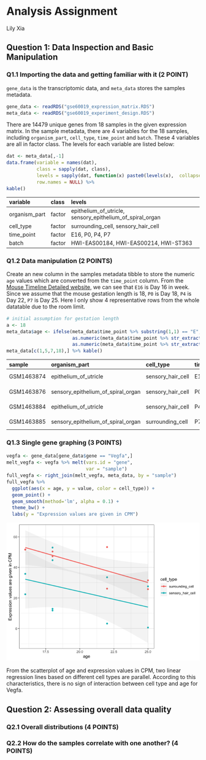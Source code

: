 Analysis Assignment
================
Lily Xia

## Question 1: Data Inspection and Basic Manipulation

### Q1.1 Importing the data and getting familiar with it (2 POINT)

`gene_data` is the transcriptomic data, and `meta_data` stores the
samples metadata.

``` r
gene_data <- readRDS("gse60019_expression_matrix.RDS")
meta_data <- readRDS("gse60019_experiment_design.RDS")
```

There are 14479 unique genes from 18 samples in the given expression
matrix. In the sample metadata, there are 4 variables for the 18
samples, including `organism_part`, `cell_type`, `time_point` and
`batch`. These 4 variables are all in factor class. The levels for each
variable are listed below:

``` r
dat <- meta_data[,-1]
data.frame(variable = names(dat),
           class = sapply(dat, class),
           levels = sapply(dat, function(x) paste0(levels(x),  collapse = ", ")),
           row.names = NULL) %>% 
kable()
```

| variable       | class  | levels                                                          |
| :------------- | :----- | :-------------------------------------------------------------- |
| organism\_part | factor | epithelium\_of\_utricle, sensory\_epithelium\_of\_spiral\_organ |
| cell\_type     | factor | surrounding\_cell, sensory\_hair\_cell                          |
| time\_point    | factor | E16, P0, P4, P7                                                 |
| batch          | factor | HWI-EAS00184, HWI-EAS00214, HWI-ST363                           |

### Q1.2 Data manipulation (2 POINTS)

Create an new column in the samples metadata tibble to store the numeric
`age` values which are converted from the `time_point` column. From the
[Mouse Timeline Detailed
website](https://embryology.med.unsw.edu.au/embryology/index.php/Mouse_Timeline_Detailed),
we can see that `E16` is Day 16 in week. Since we assume that the mouse
gestation length is 18, `P0` is Day 18, `P4` is Day 22, `P7` is Day 25.
Here I only show 4 representative rows from the whole datatable due to
the room limit.

``` r
# initial assumption for gestation length
a <- 18
meta_data$age <- ifelse(meta_data$time_point %>% substring(1,1) == "E",
                        as.numeric(meta_data$time_point %>% str_extract("\\d+")),
                        as.numeric(meta_data$time_point %>% str_extract("\\d+")) + a)
meta_data[c(1,5,7,18),] %>% kable()
```

| sample     | organism\_part                         | cell\_type          | time\_point | batch        | age |
| :--------- | :------------------------------------- | :------------------ | :---------- | :----------- | --: |
| GSM1463874 | epithelium\_of\_utricle                | sensory\_hair\_cell | E16         | HWI-EAS00214 |  16 |
| GSM1463876 | sensory\_epithelium\_of\_spiral\_organ | sensory\_hair\_cell | P0          | HWI-ST363    |  18 |
| GSM1463884 | epithelium\_of\_utricle                | sensory\_hair\_cell | P4          | HWI-EAS00214 |  22 |
| GSM1463885 | sensory\_epithelium\_of\_spiral\_organ | surrounding\_cell   | P7          | HWI-EAS00184 |  25 |

### Q1.3 Single gene graphing (3 POINTS)

``` r
vegfa <- gene_data[gene_data$gene == "Vegfa",]
melt_vegfa <- vegfa %>% melt(vars.id = "gene",
                             var = "sample")
full_vegfa <- right_join(melt_vegfa, meta_data, by = "sample")
full_vegfa %>% 
  ggplot(aes(x = age, y = value, color = cell_type)) +
  geom_point() +
  geom_smooth(method='lm', alpha = 0.1) +
  theme_bw() +
  labs(y = "Expression values are given in CPM")
```

![](assignment_files/figure-gfm/unnamed-chunk-5-1.png)<!-- -->

From the scatterplot of age and expression values in CPM, two linear
regression lines based on different cell types are parallel. According
to this characteristics, there is no sign of interaction between cell
type and age for Vegfa.

## Question 2: Assessing overall data quality

### Q2.1 Overall distributions (4 POINTS)

### Q2.2 How do the samples correlate with one another? (4 POINTS)
